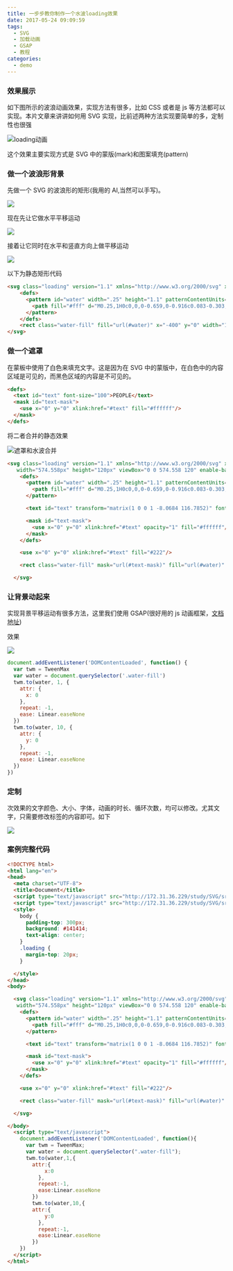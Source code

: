 ```yaml
---
title: 一步步教你制作一个水波loading效果
date: 2017-05-24 09:09:59
tags:
  - SVG
  - 加载动画
  - GSAP
  - 教程
categories:
  - demo
---
```


### 效果展示

如下图所示的波浪动画效果，实现方法有很多，比如 CSS 或者是 js 等方法都可以实现。本片文章来讲讲如何用 SVG 实现，比前述两种方法实现要简单的多，定制性也很强

![loading动画](/app/assets/images/2017/05/rectgif7.gif)

<!-- more -->

这个效果主要实现方式是 SVG 中的蒙版(mark)和图案填充(pattern)

### 做一个波浪形背景

先做一个 SVG 的波浪形的矩形(我用的 AI,当然可以手写)。

![](/app/assets/images/2017/05/rect.png)

现在先让它做水平平移运动

![](/app/assets/images/2017/05/rectgif.gif)

接着让它同时在水平和竖直方向上做平移运动

![](/app/assets/images/2017/05/rectgif2.gif)

以下为静态矩形代码

```html
<svg class="loading" version="1.1" xmlns="http://www.w3.org/2000/svg" xmlns:xlink="http://www.w3.org/1999/xlink" x="0px" y="0px" width="574.558px" height="120px" viewBox="0 0 574.558 120" enable-background="new 0 0 574.558 120" xml:space="preserve">
    <defs>
      <pattern id="water" width=".25" height="1.1" patternContentUnits="objectBoundingBox">
        <path fill="#fff" d="M0.25,1H0c0,0,0-0.659,0-0.916c0.083-0.303,0.158,0.334,0.25,0C0.25,0.327,0.25,1,0.25,1z"/>
      </pattern>
    </defs>
    <rect class="water-fill" fill="url(#water)" x="-400" y="0" width="1600" height="120"/>
</svg>
```

### 做一个遮罩

在蒙板中使用了白色来填充文字。这是因为在 SVG 中的蒙版中，在白色中的内容区域是可见的，而黑色区域的内容是不可见的。

```html
<defs>
  <text id="text" font-size="100">PEOPLE</text>
  <mask id="text-mask">
    <use x="0" y="0" xlink:href="#text" fill="#ffffff"/>
  </mask>
</defs>
```

将二者合并的静态效果

![遮罩和水波合并](/app/assets/images/2017/05/rect2.png)

```html
<svg class="loading" version="1.1" xmlns="http://www.w3.org/2000/svg" xmlns:xlink="http://www.w3.org/1999/xlink" x="0px" y="0px"
   width="574.558px" height="120px" viewBox="0 0 574.558 120" enable-background="new 0 0 574.558 120" xml:space="preserve">
    <defs>
      <pattern id="water" width=".25" height="1.1" patternContentUnits="objectBoundingBox">
        <path fill="#fff" d="M0.25,1H0c0,0,0-0.659,0-0.916c0.083-0.303,0.158,0.334,0.25,0C0.25,0.327,0.25,1,0.25,1z"/>
      </pattern>

      <text id="text" transform="matrix(1 0 0 1 -8.0684 116.7852)" font-size="100">PEOPLE.CN</text>

      <mask id="text-mask">
        <use x="0" y="0" xlink:href="#text" opacity="1" fill="#ffffff"/>
      </mask>
    </defs>

    <use x="0" y="0" xlink:href="#text" fill="#222"/>

    <rect class="water-fill" mask="url(#text-mask)" fill="url(#water)" x="-400" y="0" width="1600" height="120"/>

  </svg>
```

### 让背景动起来

实现背景平移运动有很多方法，这里我们使用 GSAP(很好用的 js 动画框架，[文档地址](https://greensock.com/docs/#/HTML5/))

效果

![](/app/assets/images/2017/05/rectgif3.gif)

```js
document.addEventListener('DOMContentLoaded', function() {
  var twm = TweenMax
  var water = document.querySelector('.water-fill')
  twm.to(water, 1, {
    attr: {
      x: 0
    },
    repeat: -1,
    ease: Linear.easeNone
  })
  twm.to(water, 10, {
    attr: {
      y: 0
    },
    repeat: -1,
    ease: Linear.easeNone
  })
})
```

### 定制

次效果的文字颜色、大小、字体，动画的时长、循环次数，均可以修改。尤其文字，只需要修改<text>标签的内容即可。如下

![](/app/assets/images/2017/05/rectgif6.gif)

### 案例完整代码

```html
<!DOCTYPE html>
<html lang="en">
<head>
  <meta charset="UTF-8">
  <title>Document</title>
  <script type="text/javascript" src="http://172.31.36.229/study/SVG/src/js/TweenMax.js"></script>
  <script type="text/javascript" src="http://172.31.36.229/study/SVG/src/js/TimelineMax.js"></script>
  <style>
    body {
      padding-top: 300px;
      background: #141414;
      text-align: center;
    }
    .loading {
      margin-top: 20px;
    }

  </style>
</head>
<body>

  <svg class="loading" version="1.1" xmlns="http://www.w3.org/2000/svg" xmlns:xlink="http://www.w3.org/1999/xlink" x="0px" y="0px"
   width="574.558px" height="120px" viewBox="0 0 574.558 120" enable-background="new 0 0 574.558 120" xml:space="preserve">
    <defs>
      <pattern id="water" width=".25" height="1.1" patternContentUnits="objectBoundingBox">
        <path fill="#fff" d="M0.25,1H0c0,0,0-0.659,0-0.916c0.083-0.303,0.158,0.334,0.25,0C0.25,0.327,0.25,1,0.25,1z"/>
      </pattern>

      <text id="text" transform="matrix(1 0 0 1 -8.0684 116.7852)" font-size="100">PEOPLE.CN</text>

      <mask id="text-mask">
        <use x="0" y="0" xlink:href="#text" opacity="1" fill="#ffffff"/>
      </mask>
    </defs>

    <use x="0" y="0" xlink:href="#text" fill="#222"/>

    <rect class="water-fill" mask="url(#text-mask)" fill="url(#water)" x="-400" y="100" width="1600" height="120"/>

  </svg>

</body>
  <script type="text/javascript">
    document.addEventListener('DOMContentLoaded', function(){
      var twm = TweenMax;
      var water = document.querySelector(".water-fill");
      twm.to(water,1,{
        attr:{
            x:0
          },
          repeat:-1,
          ease:Linear.easeNone
        })
        twm.to(water,10,{
        attr:{
            y:0
          },
          repeat:-1,
          ease:Linear.easeNone
        })
    })
  </script>
</html>
```
